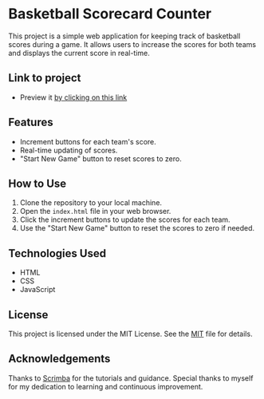 # Basketball Scorecard Counter

This project is a simple web application for keeping track of basketball scores during a game. It allows users to increase the scores for both teams and displays the current score in real-time. 

## Link to project

- Preview it [by clicking on this link](https://blessingojediran.github.io/Basketball-Scoreboard/)

## Features

- Increment buttons for each team's score.
- Real-time updating of scores.
- "Start New Game" button to reset scores to zero.

## How to Use

1. Clone the repository to your local machine.
2. Open the `index.html` file in your web browser.
3. Click the increment buttons to update the scores for each team.
4. Use the "Start New Game" button to reset the scores to zero if needed.

## Technologies Used

- HTML
- CSS
- JavaScript

## License

This project is licensed under the MIT License. See the [MIT](https://github.com/BlessingOjediran/Basketball-Scoreboard/blob/e832e47de8e26c39ba370a46a500006c4f84a9e3/LICENSE) file for details.

## Acknowledgements

Thanks to [Scrimba](https://scrimba.com) for the tutorials and guidance.
Special thanks to myself for my dedication to learning and continuous improvement.
